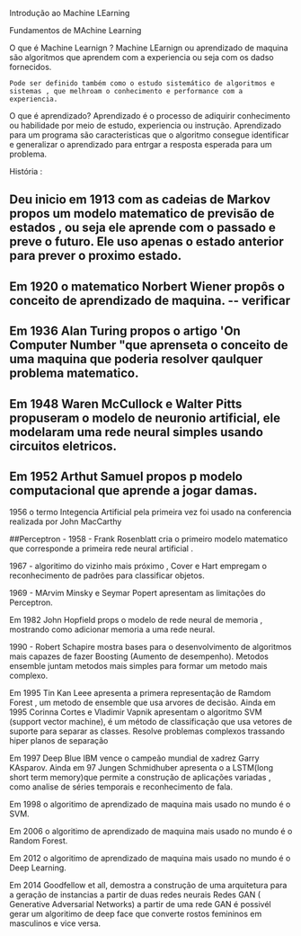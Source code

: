 Introdução ao Machine LEarning 

Fundamentos de MAchine Learning 

O que é Machine Learnign ?
    Machine LEarnign ou aprendizado de maquina são algoritmos que aprendem com a experiencia ou seja com os dadso fornecidos.
    
    Pode ser definido também como o estudo sistemático de algoritmos e sistemas , que melhroam o conhecimento e performance com a experiencia. 

O que é aprendizado? 
    Aprendizado é o processo de adiquirir conhecimento ou habilidade por meio de estudo, experiencia ou instrução.
    Aprendizado para um programa são caracteristicas que o algoritmo consegue identificar e generalizar o aprendizado para entrgar a resposta esperada para um problema. 



História : 

## Deu inicio em 1913 com as cadeias de Markov propos um modelo matematico de previsão de estados , ou seja ele aprende com o passado e preve o futuro. Ele uso apenas o estado anterior para prever o proximo estado. 

## Em 1920 o matematico Norbert Wiener propôs o conceito de aprendizado de maquina. -- verificar 

## Em 1936 Alan Turing propos o artigo 'On Computer Number "que aprenseta o conceito de uma maquina que poderia resolver qaulquer problema matematico. 

## Em 1948 Waren McCullock e Walter Pitts propuseram o modelo de neuronio artificial, ele modelaram uma rede neural simples usando circuitos eletricos. 

## Em 1952 Arthut Samuel propos p modelo computacional que aprende a jogar damas. 

1956 o termo Integencia Artificial pela primeira vez foi usado na conferencia realizada por John MacCarthy

##Perceptron - 1958 - Frank Rosenblatt cria o primeiro modelo matematico que corresponde a primeira rede neural artificial . 

1967 - algoritimo do vizinho mais próximo , Cover e Hart empregam o reconhecimento de padrões para classificar objetos. 

1969 - MArvim Minsky e Seymar Popert apresentam as limitações do Perceptron.

Em 1982 John Hopfield props o modelo de rede neural de memoria , mostrando como adicionar memoria a uma rede neural. 

1990 - Robert Schapire mostra bases para o desenvolvimento de algoritmos mais capazes de fazer Boosting (Aumento de desempenho). Metodos ensemble juntam metodos mais simples para formar um metodo mais complexo. 

Em 1995 Tin Kan Leee apresenta a primera representação de Ramdom Forest , um metodo de ensemble que usa arvores de decisão. 
Ainda em 1995 Corinna Cortes e Vladimir Vapnik apresentam o algoritmo SVM  (support vector machine), é um método de classificação que usa vetores de suporte para separar as classes. Resolve problemas complexos trassando hiper planos de separação 

Em 1997 Deep Blue IBM vence o campeão mundial de xadrez Garry KAsparov. Ainda em 97 Jungen Schmidhuber apresenta o a LSTM(long short term memory)que permite a construção de aplicações variadas , como analise de séries temporais e reconhecimento de fala.

Em 1998 o algoritimo de aprendizado de maquina mais usado no mundo é o SVM.

Em 2006 o algoritimo de aprendizado de maquina mais usado no mundo é o Random Forest.

Em 2012 o algoritimo de aprendizado de maquina mais usado no mundo é o Deep Learning.

Em 2014 Goodfellow et all, demostra a construção de uma arquitetura para a geração de instancias a partir de duas redes neurais Redes GAN ( Generative Adversarial Networks) a partir de uma rede GAN é possivél gerar um algoritimo de deep face que converte rostos femininos em masculinos e vice versa. 


